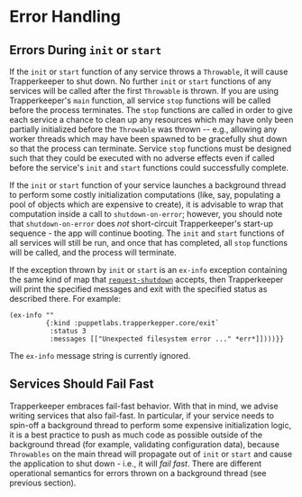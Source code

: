 # Error Handling

## Errors During `init` or `start`

If the `init` or `start` function of any service throws a `Throwable`, it will cause Trapperkeeper to shut down.  No further `init` or `start` functions of any services will be called after the first `Throwable` is thrown.  If you are using Trapperkeeper's `main` function, all service `stop` functions will be called before the process terminates.  The `stop` functions are called in order to give each service a chance to clean up any resources which may have only been partially initialized before the `Throwable` was thrown -- e.g., allowing any worker threads which may have been spawned to be gracefully shut down so that the process can terminate.  Service `stop` functions must be designed such that they could be executed with no adverse effects even if called before the service's `init` and `start` functions could successfully complete.

If the `init` or `start` function of your service launches a background thread to perform some costly initialization computations (like, say, populating a pool of objects which are expensive to create), it is advisable to wrap that computation inside a call to `shutdown-on-error`; however, you should note that `shutdown-on-error` does *not* short-circuit Trapperkeeper's start-up sequence - the app will continue booting.  The `init` and `start` functions of all services will still be run, and once that has completed, all `stop` functions will be called, and the process will terminate.

If the exception thrown by `init` or `start` is an `ex-info` exception
containing the same kind of map that
[`request-shutdown`](Built-in-Shutdown-Service.md#request-shutdown)
accepts, then Trapperkeeper will print the specified messages and exit
with the specified status as described there.  For example:

    (ex-info ""
             {:kind :puppetlabs.trapperkepper.core/exit`
              :status 3
              :messages [["Unexpected filesystem error ..." *err*]])))}}

The `ex-info` message string is currently ignored.

## Services Should Fail Fast

Trapperkeeper embraces fail-fast behavior.  With that in mind, we advise writing services that also fail-fast.  In particular, if your service needs to spin-off a background thread to perform some expensive initialization logic, it is a best practice to push as much code as possible outside of the background thread (for example, validating configuration data), because `Throwables` on the main thread will propagate out of `init` or `start` and cause the application to shut down - i.e., it will *fail fast*.  There are different operational semantics for errors thrown on a background thread (see previous section).
